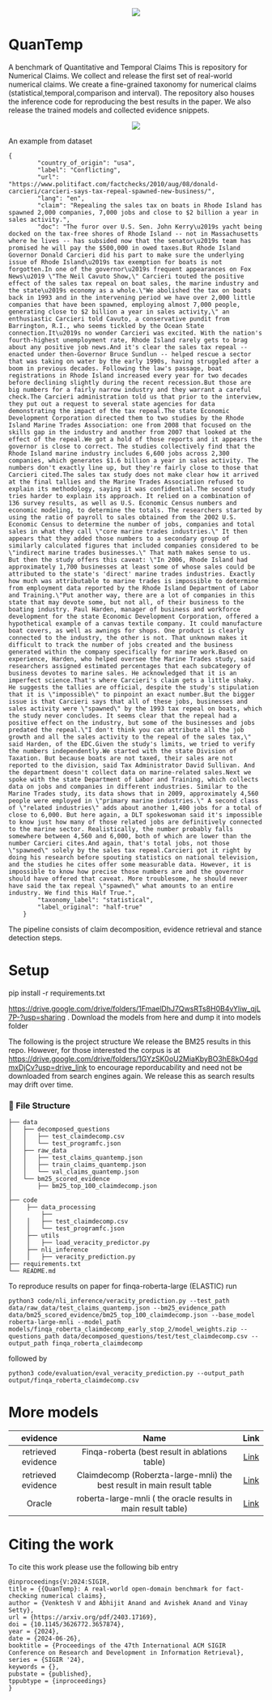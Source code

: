 
<p align="center">
  <img src="quantemp-logo-480.png" />
</p>


# QuanTemp

A benchmark of Quantitative and Temporal Claims
This is repository for Numerical Claims. We collect and release the first set of real-world numerical claims. We create a fine-grained taxonomy for numerical claims (statistical,temporal,comparison and interval). The repository also houses the inference code for reproducing the best results in the paper. We also release the trained models and collected evidence snippets.
<p align="center">
  <img src="pipeline.png" />
</p>



An example from dataset
```
{
        "country_of_origin": "usa",
        "label": "Conflicting",
        "url": "https://www.politifact.com/factchecks/2010/aug/08/donald-carcieri/carcieri-says-tax-repeal-spawned-new-business/",
        "lang": "en",
        "claim": "Repealing the sales tax on boats in Rhode Island has spawned 2,000 companies, 7,000 jobs and close to $2 billion a year in sales activity.",
        "doc": "The furor over U.S. Sen. John Kerry\u2019s yacht being docked on the tax-free shores of Rhode Island -- not in Massachusetts where he lives -- has subsided now that the senator\u2019s team has promised he will pay the $500,000 in owed taxes.But Rhode Island Governor Donald Carcieri did his part to make sure the underlying issue of Rhode Island\u2019s tax exemption for boats is not forgotten.In one of the governor\u2019s frequent appearances on Fox News\u2019 \"The Neil Cavuto Show,\" Carcieri touted the positive effect of the sales tax repeal on boat sales, the marine industry and the state\u2019s economy as a whole.\"We abolished the tax on boats back in 1993 and in the intervening period we have over 2,000 little companies that have been spawned, employing almost 7,000 people, generating close to $2 billion a year in sales activity,\" an enthusiastic Carcieri told Cavuto, a conservative pundit from Barrington, R.I., who seems tickled by the Ocean State connection.It\u2019s no wonder Carcieri was excited. With the nation's fourth-highest unemployment rate, Rhode Island rarely gets to brag about any positive job news.And it's clear the sales tax repeal -- enacted under then-Governor Bruce Sundlun -- helped rescue a sector that was taking on water by the early 1990s, having struggled after a boom in previous decades. Following the law's passage, boat registrations in Rhode Island increased every year for two decades before declining slightly during the recent recession.But those are big numbers for a fairly narrow industry and they warrant a careful check.The Carcieri administration told us that prior to the interview, they put out a request to several state agencies for data demonstrating the impact of the tax repeal.The state Economic Development Corporation directed them to two studies by the Rhode Island Marine Trades Association: one from 2008 that focused on the skills gap in the industry and another from 2007 that looked at the effect of the repeal.We got a hold of those reports and it appears the governor is close to correct. The studies collectively find that the Rhode Island marine industry includes 6,600 jobs across 2,300 companies, which generates $1.6 billion a year in sales activity. The numbers don't exactly line up, but they're fairly close to those that Carcieri cited.The sales tax study does not make clear how it arrived at the final tallies and the Marine Trades Association refused to explain its methodology, saying it was confidential.The second study tries harder to explain its approach. It relied on a combination of 136 survey results, as well as U.S. Economic Census numbers and economic modeling, to determine the totals. The researchers started by using the ratio of payroll to sales obtained from the 2002 U.S. Economic Census to determine the number of jobs, companies and total sales in what they call \"core marine trades industries.\" It then appears that they added those numbers to a secondary group of similarly calculated figures that included companies considered to be \"indirect marine trades businesses.\" That math makes sense to us. But then the study offers this caveat: \"In 2006, Rhode Island had approximately 1,700 businesses at least some of whose sales could be attributed to the state's 'direct' marine trades industries. Exactly how much was attributable to marine trades is impossible to determine from employment data reported by the Rhode Island Department of Labor and Training.\"Put another way, there are a lot of companies in this state that may devote some, but not all, of their business to the boating industry. Paul Harden, manager of business and workforce development for the state Economic Development Corporation, offered a hypothetical example of a canvas textile company. It could manufacture boat covers, as well as awnings for shops. One product is clearly connected to the industry, the other is not. That unknown makes it difficult to track the number of jobs created and the business generated within the company specifically for marine work.Based on experience, Harden, who helped oversee the Marine Trades study, said researchers assigned estimated percentages that each subcategory of business devotes to marine sales. He acknowledged that it is an imperfect science.That's where Carcieri's claim gets a little shaky. He suggests the tallies are official, despite the study's stipulation that it is \"impossible\" to pinpoint an exact number.But the bigger issue is that Carcieri says that all of these jobs, businesses and sales activity were \"spawned\" by the 1993 tax repeal on boats, which the study never concludes. It seems clear that the repeal had a positive effect on the industry, but some of the businesses and jobs predated the repeal.\"I don't think you can attribute all the job growth and all the sales activity to the repeal of the sales tax,\" said Harden, of the EDC.Given the study's limits, we tried to verify the numbers independently.We started with the state Division of Taxation. But because boats are not taxed, their sales are not reported to the division, said Tax Administrator David Sullivan. And the department doesn't collect data on marine-related sales.Next we spoke with the state Department of Labor and Training, which collects data on jobs and companies in different industries. Similar to the Marine Trades study, its data shows that in 2009, approximately 4,560 people were employed in \"primary marine industries.\" A second class of \"related industries\" adds about another 1,400 jobs for a total of close to 6,000. But here again, a DLT spokeswoman said it's impossible to know just how many of those related jobs are definitively connected to the marine sector. Realistically, the number probably falls somewhere between 4,560 and 6,000, both of which are lower than the number Carcieri cites.And again, that's total jobs, not those \"spawned\" solely by the sales tax repeal.Carcieri got it right by doing his research before spouting statistics on national television, and the studies he cites offer some measurable data. However, it is impossible to know how precise those numbers are and the governor should have offered that caveat. More troublesome, he should never have said the tax repeal \"spawned\" what amounts to an entire industry. We find this Half True.",
        "taxonomy_label": "statistical",
        "label_original": "half-true"
    }
```

The pipeline consists of claim decomposition, evidence retrieval and stance detection steps.
# Setup
pip install -r requirements.txt

https://drive.google.com/drive/folders/1FmaelDhJ7QwsRTs8H0B4vYliw_qjL7P-?usp=sharing . Download the models from here and dump it into models folder

The following is the project structure
We release the BM25 results in this repo. However, for those interested the corpus is at https://drive.google.com/drive/folders/1GYzSK0oU2MiaKbyBO3hE8kO4gdmxDjCv?usp=drive_link to encourage reporducability and need not be downloaded from search engines again. We release this as search results may drift over time.
###  :file_folder: File Structure


```
├── data
│   ├── decomposed_questions
│   │   ├── test_claimdecomp.csv
│   │   └── test_programfc.json
│   ├── raw_data
│   │   ├── test_claims_quantemp.json
│   │   ├── train_claims_quantemp.json
│   │   └── val_claims_quantemp.json
│   └── bm25_scored_evidence
│       ├── bm25_top_100_claimdecomp.json
│       
├── code
│    ├── data_processing
│        ├──
│    │   ├── test_claimdecomp.csv
│    │   └── test_programfc.json
│    ├── utils
│    │   ├── load_veracity_predictor.py
│    ├── nli_inference
│    │   ├── veracity_prediction.py
├── requirements.txt
└── README.md
```


To reproduce results on paper for finqa-roberta-large (ELASTIC) run 
```
python3 code/nli_inference/veracity_prediction.py --test_path data/raw_data/test_claims_quantemp.json --bm25_evidence_path data/bm25_scored_evidence/bm25_top_100_claimdecomp.json --base_model roberta-large-mnli --model_path models/finqa_roberta_claimdecomp_early_stop_2/model_weights.zip --questions_path data/decomposed_questions/test/test_claimdecomp.csv --output_path finqa_roberta_claimdecomp
```

followed by

```
python3 code/evaluation/eval_veracity_prediction.py --output_path output/finqa_roberta_claimdecomp.csv
```

# More models

|    evidence    | Name | Link |
|:----------:|:--------:|:----:|
| retrieved evidence| Finqa-roberta (best result in ablations table)  | [Link](https://drive.google.com/file/d/1LR-w4kZ-r8KNV3IcXvvxMREWV2vQXx8Y/view?usp=drive_link) |
| retrieved evidence| Claimdecomp (Roberzta-large-mnli) the best result in main result table   | [Link](https://drive.google.com/file/d/1klH8TJsxRDsiVj5ewkbS8AHOqlRxqH03/view?usp=drive_link) |
| Oracle|roberta-large-mnli ( the oracle results in main result table)| [Link](https://drive.google.com/file/d/1Lt4bnwgQ1Vw1B8okOjO0QmdyuVT8nwVt/view?usp=drive_link) |



# Citing the work
To cite this work please use the following bib entry

```
@inproceedings{V:2024:SIGIR,
title = {{QuanTemp}: A real-world open-domain benchmark for fact-checking numerical claims},
author = {Venktesh V and Abhijit Anand and Avishek Anand and Vinay Setty},
url = {https://arxiv.org/pdf/2403.17169},
doi = {10.1145/3626772.3657874},
year = {2024},
date = {2024-06-26},
booktitle = {Proceedings of the 47th International ACM SIGIR Conference on Research and Development in Information Retrieval},
series = {SIGIR '24},
keywords = {},
pubstate = {published},
tppubtype = {inproceedings}
}
```
